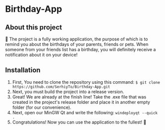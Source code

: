 # Birthday-App
## About this project
🎁 The project is a fully working application, the purpose of which is to remind you about the birthdays of your parents, friends or pets. 
When someone from your friends list has a birthday, you will definitely receive a notification about it on your device!

## Installation
1. First, You need to clone the repository using this command:
`$ git clone https://github.com/SerhiyTo/Birthday-App.git`
2. Next, you must build the project into a release version.
3. Great! We are already at the finish line! Take the .exe file that was created in the project's release folder and place it in another empty folder (for our convenience).
4. Next, open our MinGW Qt and write the following:
   `windeployqt --quick . `
5. Congratulations! Now you can use the application to the fullest! 🎉
